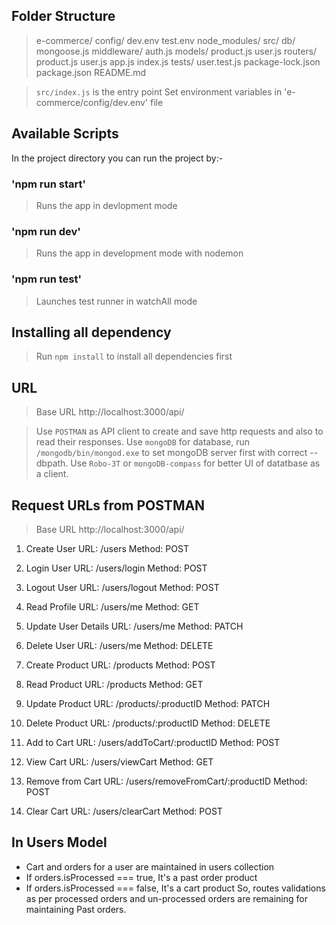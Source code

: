 ## Folder Structure

> e-commerce/
    config/
        dev.env
        test.env
    node_modules/
    src/
        db/
            mongoose.js
        middleware/
            auth.js
        models/
            product.js
            user.js
        routers/
            product.js
            user.js
        app.js
        index.js
        tests/
            user.test.js
        package-lock.json
        package.json
        README.md

> `src/index.js` is the entry point
> Set environment variables in 'e-commerce/config/dev.env' file

## Available Scripts

In the project directory you can run the project by:-

### 'npm run start'
>Runs the app in devlopment mode

### 'npm run dev'
>Runs the app in development mode with nodemon

### 'npm run test'
>Launches test runner in watchAll mode

## Installing all dependency
>Run `npm install` to install all dependencies first

## URL
>Base URL
http://localhost:3000/api/

>Use `POSTMAN` as API client to create and save http requests and also to read their responses.
>Use `mongoDB` for database, run `/mongodb/bin/mongod.exe` to set mongoDB server first with correct --dbpath.
>Use `Robo-3T` or `mongoDB-compass` for better UI of datatbase as a client.

## Request URLs from POSTMAN
>Base URL
http://localhost:3000/api/

1) Create User
    URL: /users
    Method: POST

2) Login User
    URL: /users/login
    Method: POST

3) Logout User
    URL: /users/logout
    Method: POST

4) Read Profile
    URL: /users/me
    Method: GET

5) Update User Details
    URL: /users/me
    Method: PATCH

6) Delete User
    URL: /users/me
    Method: DELETE

7) Create Product
    URL: /products
    Method: POST

8) Read Product
    URL: /products
    Method: GET

9) Update Product
    URL: /products/:productID
    Method: PATCH

10) Delete Product
    URL: /products/:productID
    Method: DELETE

11) Add to Cart
    URL: /users/addToCart/:productID
    Method: POST

12) View Cart
    URL: /users/viewCart
    Method: GET

13) Remove from Cart
    URL: /users/removeFromCart/:productID
    Method: POST

14) Clear Cart
    URL: /users/clearCart
    Method: POST

## In Users Model
- Cart and orders for a user are maintained in users collection
- If orders.isProcessed === true, It's a past order product
- If orders.isProcessed === false, It's a cart product
So, routes validations as per processed orders and un-processed orders are remaining for maintaining Past orders.
